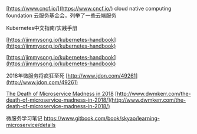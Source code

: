 [https://www.cncf.io/](https://www.cncf.io/) cloud native computing foundation 云服务基金会，列举了一些云端服务

Kubernetes中文指南/实践手册

[https://jimmysong.io/kubernetes-handbook](https://jimmysong.io/kubernetes-handbook)

[https://jimmysong.io/kubernetes-handbook](https://jimmysong.io/kubernetes-handbook)

2018年微服务将疯狂至死 [http://www.jdon.com/49261](http://www.jdon.com/49261)

[The Death of Microservice Madness in 2018](http://www.dwmkerr.com/the-death-of-microservice-madness-in-2018/) [http://www.dwmkerr.com/the-death-of-microservice-madness-in-2018/](http://www.dwmkerr.com/the-death-of-microservice-madness-in-2018/)



微服务学习笔记  https://www.gitbook.com/book/skyao/learning-microservice/details





